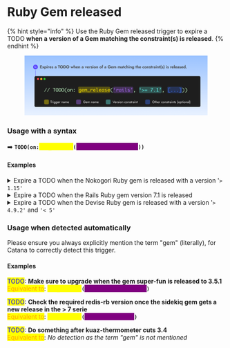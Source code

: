 # Ruby Gem released

{% hint style="info" %}
Use the Ruby Gem released trigger to expire a TODO **when a version of a Gem matching the constraint(s) is released**.
{% endhint %}

<figure><img src="../.gitbook/assets/gem-release.png" alt="" width="563"><figcaption></figcaption></figure>

### Usage with a syntax

➡️ **`TODO(on:`**<mark style="color:yellow;background-color:yellow;">**`gem_release`**</mark>**`(`**<mark style="color:purple;background-color:purple;">**`'nokogiri', '> 1.15'`**</mark>**`))`**

#### Examples

<details>

<summary>Expire a TODO when the Nokogori Ruby gem is released with a version '<code>> 1.15'</code></summary>

➡️ **`TODO(on:`**<mark style="color:yellow;background-color:yellow;">**`gem_release`**</mark>**`(`**<mark style="color:purple;background-color:purple;">**`'nokogiri', '> 1.15'`**</mark>**`))`**

</details>

<details>

<summary>Expire a TODO when the Rails Ruby gem version 7.1 is released</summary>

➡️ **`TODO(on:`**<mark style="color:yellow;background-color:yellow;">**`gem_release`**</mark>**`(`**<mark style="color:purple;background-color:purple;">**`'nokogiri', '7.1'`**</mark>**`))`**

</details>

<details>

<summary>Expire a TODO when the Devise Ruby gem is released with a version '<code>> 4.9.2'</code> and <code>'&#x3C; 5'</code></summary>

➡️ **`TODO(on:`**<mark style="color:yellow;background-color:yellow;">**`gem_release`**</mark>**`(`**<mark style="color:purple;background-color:purple;">**`'devise', '> 4.9.2', '< 5'`**</mark>**`))`**

</details>

### Usage when detected automatically

Please ensure you always explicitly mention the term "gem" (literally), for Catana to correctly detect this trigger.

#### Examples

<mark style="color:blue;">TODO</mark>:  **Make sure to upgrade when the gem super-fun is released to 3.5.1**\
<mark style="color:orange;">Equivalent to</mark>: <mark style="color:yellow;background-color:yellow;">**`gem_release`**</mark>**`(`**<mark style="color:purple;background-color:purple;">**`'super-fun', '3.5.1'`**</mark>**`)`**

<mark style="color:blue;">TODO</mark>:  **Check the required redis-rb version once the sidekiq gem gets a new release in the > 7 serie**\
<mark style="color:orange;">Equivalent to</mark>: <mark style="color:yellow;background-color:yellow;">**`gem_release`**</mark>**`(`**<mark style="color:purple;background-color:purple;">**`'sidekiq', '> 7'`**</mark>**`)`**

<mark style="color:blue;">TODO</mark>:  **Do something after kuaz-thermometer cuts 3.4**\
<mark style="color:orange;">Equivalent to</mark>:  _No detection as the term "gem" is not mentioned_
